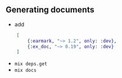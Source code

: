 ## Generating documents

- add 

```elixir
    [
        {:earmark, "~> 1.2", only: :dev},
        {:ex_doc, "~> 0.19", only: :dev}
    ]
```

- `mix deps.get`
- `mix docs`
